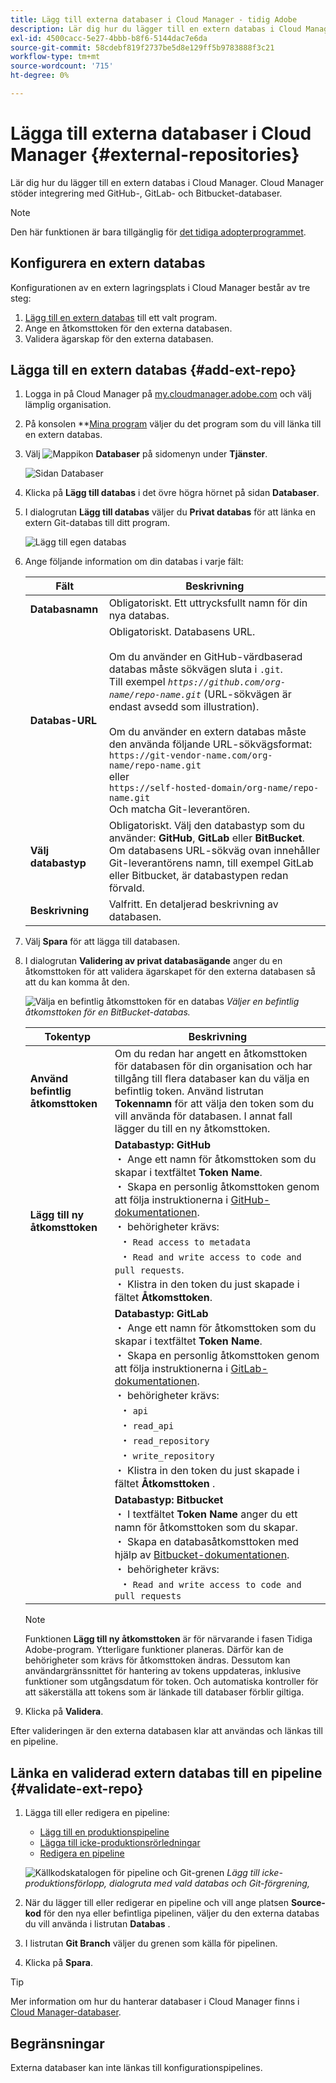 ```yaml
---
title: Lägg till externa databaser i Cloud Manager - tidig Adobe
description: Lär dig hur du lägger till en extern databas i Cloud Manager. Cloud Manager stöder integrering med GitHub-, GitLab- och Bitbucket-databaser.
exl-id: 4500cacc-5e27-4bbb-b8f6-5144dac7e6da
source-git-commit: 58cdebf819f2737be5d8e129ff5b9783888f3c21
workflow-type: tm+mt
source-wordcount: '715'
ht-degree: 0%

---
```


# Lägga till externa databaser i Cloud Manager {#external-repositories}

Lär dig hur du lägger till en extern databas i Cloud Manager. Cloud Manager stöder integrering med GitHub-, GitLab- och Bitbucket-databaser.

>[!NOTE]
>
>Den här funktionen är bara tillgänglig för [det tidiga adopterprogrammet](/help/release-notes/current.md#early-adoption).

## Konfigurera en extern databas

Konfigurationen av en extern lagringsplats i Cloud Manager består av tre steg:

1. [Lägg till en extern databas](#add-external-repo) till ett valt program.
1. Ange en åtkomsttoken för den externa databasen.
1. Validera ägarskap för den externa databasen.


## Lägga till en extern databas {#add-ext-repo}

1. Logga in på Cloud Manager på [my.cloudmanager.adobe.com](https://my.cloudmanager.adobe.com/) och välj lämplig organisation.

1. På konsolen **[Mina program](/help/getting-started/navigation.md#my-programs-console) väljer du det program som du vill länka till en extern databas.


1. Välj ![Mappikon](https://spectrum.adobe.com/static/icons/workflow_18/Smock_Folder_18_N.svg) **Databaser** på sidomenyn under **Tjänster**.

   ![Sidan Databaser](/help/managing-code/assets/repositories-tab.png)

1. Klicka på **Lägg till databas** i det övre högra hörnet på sidan **Databaser**.

1. I dialogrutan **Lägg till databas** väljer du **Privat databas** för att länka en extern Git-databas till ditt program.

   ![Lägg till egen databas](/help/managing-code/assets/repositories-private-repo-type.png)

1. Ange följande information om din databas i varje fält:

   | Fält | Beskrivning |
   | --- | --- |
   | **Databasnamn** | Obligatoriskt. Ett uttrycksfullt namn för din nya databas. |
   | **Databas-URL** | Obligatoriskt. Databasens URL.<br><br> Om du använder en GitHub-värdbaserad databas måste sökvägen sluta i `.git`.<br>Till exempel *`https://github.com/org-name/repo-name.git`* (URL-sökvägen är endast avsedd som illustration).<br><br>Om du använder en extern databas måste den använda följande URL-sökvägsformat:<br>`https://git-vendor-name.com/org-name/repo-name.git`<br> eller<br>`https://self-hosted-domain/org-name/repo-name.git`<br>Och matcha Git-leverantören. |
   | **Välj databastyp** | Obligatoriskt. Välj den databastyp som du använder: **GitHub**, **GitLab** eller **BitBucket**. Om databasens URL-sökväg ovan innehåller Git-leverantörens namn, till exempel GitLab eller Bitbucket, är databastypen redan förvald. |
   | **Beskrivning** | Valfritt. En detaljerad beskrivning av databasen. |

1. Välj **Spara** för att lägga till databasen.

1. I dialogrutan **Validering av privat databasägande** anger du en åtkomsttoken för att validera ägarskapet för den externa databasen så att du kan komma åt den.

   ![Välja en befintlig åtkomsttoken för en databas](/help/managing-code/assets/repositories-exisiting-access-token.png)
   *Väljer en befintlig åtkomsttoken för en BitBucket-databas.*

   | Tokentyp | Beskrivning |
   | --- | --- |
   | **Använd befintlig åtkomsttoken** | Om du redan har angett en åtkomsttoken för databasen för din organisation och har tillgång till flera databaser kan du välja en befintlig token. Använd listrutan **Tokennamn** för att välja den token som du vill använda för databasen. I annat fall lägger du till en ny åtkomsttoken. |
   | **Lägg till ny åtkomsttoken** | **Databastyp: GitHub**<br> ・ Ange ett namn för åtkomsttoken som du skapar i textfältet **Token Name**.<br> ・ Skapa en personlig åtkomsttoken genom att följa instruktionerna i [GitHub-dokumentationen](https://docs.github.com/en/enterprise-server@3.14/authentication/keeping-your-account-and-data-secure/managing-your-personal-access-tokens).<br> ・ behörigheter krävs:<br>  ・ `Read access to metadata`<br>  ・ `Read and write access to code and pull requests`.<br> ・ Klistra in den token du just skapade i fältet **Åtkomsttoken**. |
   |  | **Databastyp: GitLab**<br> ・ Ange ett namn för åtkomsttoken som du skapar i textfältet **Token Name**.<br> ・ Skapa en personlig åtkomsttoken genom att följa instruktionerna i [GitLab-dokumentationen](https://docs.gitlab.com/user/profile/personal_access_tokens/).<br> ・ behörigheter krävs:<br>  ・ `api`<br>  ・ `read_api`<br>  ・ `read_repository`<br>  ・ `write_repository`<br> ・ Klistra in den token du just skapade i fältet **Åtkomsttoken** . |
   |  | **Databastyp: Bitbucket**<br> ・ I textfältet **Token Name** anger du ett namn för åtkomsttoken som du skapar.<br> ・ Skapa en databasåtkomsttoken med hjälp av [Bitbucket-dokumentationen](https://support.atlassian.com/bitbucket-cloud/docs/create-a-repository-access-token/).<br> ・ behörigheter krävs:<br>  ・ `Read and write access to code and pull requests` |

   >[!NOTE]
   >
   >Funktionen **Lägg till ny åtkomsttoken** är för närvarande i fasen Tidiga Adobe-program. Ytterligare funktioner planeras. Därför kan de behörigheter som krävs för åtkomsttoken ändras. Dessutom kan användargränssnittet för hantering av tokens uppdateras, inklusive funktioner som utgångsdatum för token. Och automatiska kontroller för att säkerställa att tokens som är länkade till databaser förblir giltiga.

1. Klicka på **Validera**.

Efter valideringen är den externa databasen klar att användas och länkas till en pipeline.

## Länka en validerad extern databas till en pipeline {#validate-ext-repo}

1. Lägga till eller redigera en pipeline:
   * [Lägg till en produktionspipeline](/help/using/production-pipelines.md)
   * [Lägga till icke-produktionsrörledningar](/help/using/non-production-pipelines.md)
   * [Redigera en pipeline](/help/using/managing-pipelines.md#editing-pipelines)

   ![Källkodskatalogen för pipeline och Git-grenen](/help/managing-code/assets/pipeline-repo-gitbranch.png)
   *Lägg till icke-produktionsförlopp, dialogruta med vald databas och Git-förgrening,*

1. När du lägger till eller redigerar en pipeline och vill ange platsen **Source-kod** för den nya eller befintliga pipelinen, väljer du den externa databas du vill använda i listrutan **Databas** .

1. I listrutan **Git Branch** väljer du grenen som källa för pipelinen.

1. Klicka på **Spara**.


>[!TIP]
>
>Mer information om hur du hanterar databaser i Cloud Manager finns i [Cloud Manager-databaser](/help/managing-code/managing-repositories.md).


## Begränsningar

Externa databaser kan inte länkas till konfigurationspipelines.

<!-- THIS BULLET REMOVED AS PER https://wiki.corp.adobe.com/display/DMSArchitecture/Cloud+Manager+2024.12.0+Release. THEY CAN NOW START AUTOMATICALLY

* Pipelines using external repositories (excluding GitHub-hosted repositories) and the **Deployment Trigger** option [!UICONTROL **On Git Changes**], triggers are not automatically started. They must be manually started. -->

